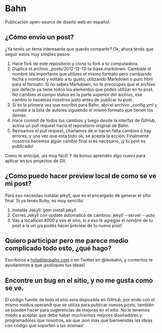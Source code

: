 # Bahn

Publicación open-source de diseño web en español.


## ¿Cómo envío un post?

¿Ya tenés un tema interesante que querés compartir? Ok, ahora tenés que seguir estos muy simples pasos:

1. Hace fork de este repositorio y clona tu fork a tu computadora. 
2. Duplica el archivo _posts/2012-12-13-la-base.markdown. Cambiale el nombre (es importante que utilizes el mismo formato pero cambiando fecha y nombre) y editalo a tu gusto, utilizando Markdown o puro html para el formato. Si no sabes Markdown, no te preocupes que el archivo por defecto ya tiene todos los elementos que podes utilizar en tu post. No cambies el campo status en la parte superior del archivo, ese cambio lo hacemos nosotros justo antes de publicar tu post.
3. Si es la primera vez que escribís para Bahn, abri el archivo _config.yml y sumate a la lista de autores siguiendo el mismo formato que tienen los demás.
4. Hace commit de todos tus cambios y luego desde la interfaz de GitHub, activa un pull request hacia el repositorio original de Bahn.
5. Revisamos el pull request, charlamos de si hacen falta cambios o hay errores, y una vez que esta todo ok, se acepta la acción. Finalmente nosotros hacemos algún cambio final si es necesario, ¡y tu post es publicado!

Como te anticipé, ¡es muy fácil! Y de bonus aprendés algo nuevo para aplicar en tus projectos de Git.


## ¿Como puedo hacer preview local de como se ve mi post?

Para eso necesitas instalar jekyll, que es el encargado de generar el sitio final. Si ya tenés Ruby, es muy sencillo:

1. Instalás Jekyll: gem install jekyll
2. Corres Jekyll con update automatico de cambios: jekyll --server --auto
3. Vas a localhost:4000 y ves el sitio, si a eso le agregas el nombre de tu post a la url ¡ya podés hacer preview de tu nuevo post!


## Quiero participar pero me parece medio complicado todo esto, ¿qué hago?

Escribinos a hola@leobahn.com o en Twitter en @leobahn, y contentos te ayudaremos a que ¡publiques tus ideas!


## Encontre un bug en el sitio, y no me gusta como se ve.

El código fuente de todo el sitio esta disposible en GitHub, por ende con el mismo modus operandi que se utiliza para publicar nuevos posts, también se pueden hacer para sugerencias de mejoras en el sitio. No le tenemos miedo a aceptar que debe haber muchísimos mejores diseñadores y programadores que nosotros, asi que ¡son más que bienvenidas las ideas con código que soporten a las mismas!